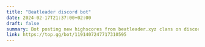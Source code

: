 ```yaml
---
title: "Beatleader discord bot"
date: 2024-02-17T21:37:00+02:00
draft: false
summary: Bot posting new highscores from beatleader.xyz clans on discord
link: https://top.gg/bot/1191407247717310595
---
```

